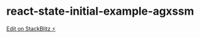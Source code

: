 # react-state-initial-example-agxssm

[Edit on StackBlitz ⚡️](https://stackblitz.com/edit/react-state-initial-example-agxssm)